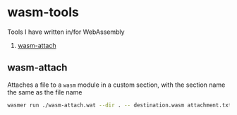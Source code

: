 # wasm-tools
Tools I have written in/for WebAssembly

1. [wasm-attach](#wasm-attach)

## wasm-attach
Attaches a file to a `wasm` module in a custom section, with the section name the same as the file name
```sh
wasmer run ./wasm-attach.wat --dir . -- destination.wasm attachment.txt
```
